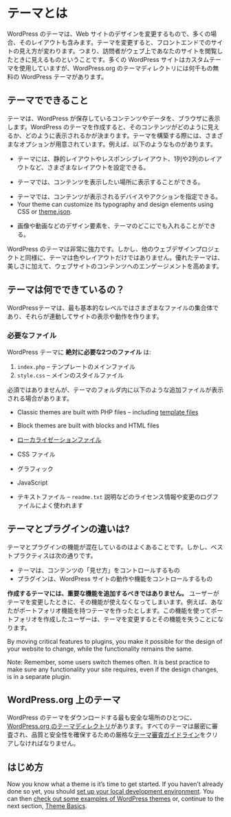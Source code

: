 <!--
# What is a Theme?
-->
# テーマとは

<!--
A WordPress theme changes the design of your website, often including its layout. Changing your theme changes how your site looks on the front-end, i.e. what a visitor sees when they browse to your site on the web. There are thousands of free WordPress themes in the [WordPress.org Theme Directory](https://wordpress.org/themes/), though many WordPress sites use custom themes.
-->
WordPress のテーマは、Web サイトのデザインを変更するもので、多くの場合、そのレイアウトも含みます。テーマを変更すると、フロントエンドでのサイトの見え方が変わります。つまり、訪問者がウェブ上であなたのサイトを閲覧したときに見えるものということです。多くの WordPress サイトはカスタムテーマを使用していますが、WordPress.org のテーマディレクトリには何千もの無料の WordPress テーマがあります。

<!--
## What can themes do?
-->
## テーマでできること

<!--
Themes take the content and data stored by WordPress and display it in the browser. When you create a WordPress theme, you decide how that content looks and is displayed. There are many options available to you when building your theme. For example:
-->
テーマは、WordPress が保存しているコンテンツやデータを、ブラウザに表示します。WordPress のテーマを作成すると、そのコンテンツがどのように見えるか、どのように表示されるかが決まります。テーマを構築する際には、さまざまなオプションが用意されています。例えば、以下のようなものがあります。

<!--
*   Your theme can have different layouts, such as static or responsive, using one column or two.
-->
* テーマには、静的レイアウトやレスポンシブレイアウト、1列や2列のレイアウトなど、さまざまなレイアウトを設定できる。
<!--
*   Your theme can display content anywhere you want it to be displayed.
-->
* テーマでは、コンテンツを表示したい場所に表示することができる。
<!--
*   Your theme can specify which devices or actions make your content visible.
-->
* テーマでは、コンテンツが表示されるデバイスやアクションを指定できる。
*   Your theme can customize its typography and design elements using CSS or [theme.json](https://developer.wordpress.org/themes/advanced-topics/theme-json/).
<!--
*   Other design elements like images and videos can be included anywhere in your theme.
-->
* 画像や動画などのデザイン要素を、テーマのどこにでも入れることができる。

<!--
WordPress themes are incredibly powerful. But, as with every web design project, a theme is more than color and layout. Good themes improve engagement with your website’s content *in addition* to being beautiful.
-->
WordPress のテーマは非常に強力です。しかし、他のウェブデザインプロジェクトと同様に、テーマは色やレイアウトだけではありません。優れたテーマは、美しさに加えて、ウェブサイトのコンテンツへのエンゲージメントを高めます。

<!--
## What are themes made of?
-->
## テーマは何でできているの？

<!--
At their most basic level, WordPress themes are collections of different files that work together to create what you see, as well as how your site behaves.
-->
WordPressテーマは、最も基本的なレベルではさまざまなファイルの集合体であり、それらが連動してサイトの表示や動作を作ります。

<!--
### Required files
-->
### 必要なファイル

<!--
There are only **two files absolutely required in a WordPress** theme:
-->
WordPress テーマに **絶対に必要な2つのファイル** は:

<!--
1.  `index.php` (classic themes) or `index.html` (block themes) – the main template file

2.  `style.css` – the main style file
-->
1.  `index.php` – テンプレートのメインファイル
2.  `style.css` – メインのスタイルファイル

<!--
Though not required, you may see additional files in a theme’s folder including:
-->
必須ではありませんが、テーマのフォルダ内に以下のような追加ファイルが表示される場合があります。

*   Classic themes are built with PHP files – including [template files](https://developer.wordpress.org/themes/basics/template-files/ "Template Files Page")

*   Block themes are built with blocks and HTML files
<!--
*   [Localization files](https://developer.wordpress.org/theme/functionality/localization/ "Link to the localization section of the theme developer handbook")
-->
*   [ローカライゼーションファイル](https://developer.wordpress.org/theme/functionality/localization/ "Link to the localization section of the theme developer handbook")
<!--
*   CSS files
-->
*   CSS ファイル
<!--
*   Graphics
-->
*   グラフィック
<!--
*   JavaScript
-->
*   JavaScript
<!--
*   Text files – usually license info*,* `readme.txt` instructions, and a changelog file
-->
*   テキストファイル – `readme.txt` 説明などのライセンス情報や変更のログファイルによく使われます

<!--
## What is the difference between a theme and a plugin?
-->
## テーマとプラグインの違いは?
<!--
It is common to find cross-over between features found in themes and plugins. However, best practices are:
-->
テーマとプラグインの機能が混在しているのはよくあることです。しかし、ベストプラクティスは次の通りです。

<!--
*   a theme controls the *presentation* of content; whereas
*   a plugin is used to control the behavior and features of your WordPress site.
-->
*   テーマは、コンテンツの「見せ方」をコントロールするもの
*   プラグインは、WordPress サイトの動作や機能をコントロールするもの

<!--
**Any theme you create should not add critical functionality.** Doing so means that when a user changes their theme, they lose access to that functionality. For example, say you build a theme with a portfolio feature. Users who build their portfolio with your feature will lose it when they change themes.
-->
**作成するテーマには、重要な機能を追加するべきではありません。** ユーザーがテーマを変更したときに、その機能が使えなくなってしまいます。例えば、あなたがポートフォリオ機能を持つテーマを作ったとします。この機能を使ってポートフォリオを作成したユーザーは、テーマを変更するとその機能を失うことになります。

By moving critical features to plugins, you make it possible for the design of your website to change, while the functionality remains the same.

Note: Remember, some users switch themes often. It is best practice to make sure any functionality your site requires, even if the design changes, is in a separate plugin.

<!--
## Themes on WordPress.org
-->
## WordPress.org 上のテーマ


<!--
One of the safest places to download WordPress themes is in the [WordPress.org Theme Directory](https://wordpress.org/themes/ "WordPress Theme Directory"). All themes are closely reviewed, and must meet rigorous [theme review guidelines](https://developer.wordpress.org/theme/release/theme-review-guidelines/ "WordPress Theme Review Guidelines") to ensure quality and security.
-->
WordPress のテーマをダウンロードする最も安全な場所のひとつに、[WordPress.org のテーマディレクトリ](https://wordpress.org/themes/ "WordPress Theme Directory")があります。すべてのテーマは厳密に審査され、品質と安全性を確保するための厳格な[テーマ審査ガイドライン](https://developer.wordpress.org/theme/release/theme-review-guidelines/ "WordPress Theme Review Guidelines")をクリアしなければなりません。

<!--
## Getting Started
-->
## はじめ方

Now you know what a theme is it’s time to get started. If you haven’t already done so yet, you should [set up your local development environment](https://developer.wordpress.org/themes/getting-started/setting-up-a-development-environment/). You can then [check out some examples of WordPress themes](https://developer.wordpress.org/themes/getting-started/theme-development-examples/) or, continue to the next section, [Theme Basics](https://developer.wordpress.org/themes/basics/).